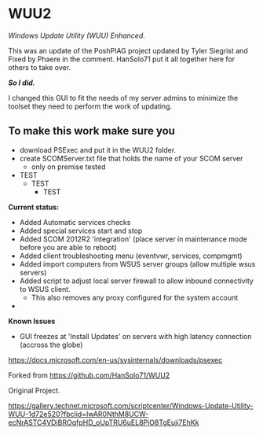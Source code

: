 # WUU2 #
*Windows Update Utility (WUU) Enhanced.*

This was an update of the PoshPIAG project updated by Tyler Siegrist and Fixed by Phaere in the comment. HanSolo71 put it all together here for others to take over.

***So I did.***

I changed this GUI to fit the needs of my server admins to minimize the toolset they need to perform the work of updating.

## To make this work make sure you ##

- download PSExec and put it in the WUU2 folder.
- create SCOMServer.txt file that holds the name of your SCOM server
  - only on premise tested
- TEST
  - TEST
    - TEST

**Current status:**
- Added Automatic services checks
- Added special services start and stop
- Added SCOM 2012R2 'integration' (place server in maintenance mode before you are able to reboot)
- Added client troubleshooting menu (eventvwr, services, compmgmt)
- Added import computers from WSUS server groups (allow multiple wsus servers)
- Added script to adjust local server firewall to allow inbound connectivity to WSUS client.
  - This also removes any proxy configured for the system account
- 

**Known Issues**
- GUI freezes at 'Install Updates' on servers with high latency connection (accross the globe)

https://docs.microsoft.com/en-us/sysinternals/downloads/psexec


Forked from https://github.com/HanSolo71/WUU2


Original Project.

https://gallery.technet.microsoft.com/scriptcenter/Windows-Update-Utility-WUU-1d72e520?fbclid=IwAR0NthM8UCW-ecNrASTC4VDiBROqfpHD_oUpTRU6uEL8PjO8TgEuji7EhKk
